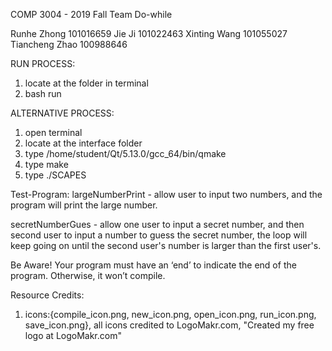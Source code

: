 COMP 3004 - 2019 Fall
Team Do-while

Runhe Zhong     101016659
Jie Ji          101022463
Xinting Wang    101055027
Tiancheng Zhao  100988646

RUN PROCESS:
1. locate at the folder in terminal
2. bash run


ALTERNATIVE PROCESS:
1. open terminal
2. locate at the interface folder
3. type /home/student/Qt/5.13.0/gcc_64/bin/qmake
4. type make
5. type ./SCAPES


Test-Program:
largeNumberPrint - allow user to input two numbers, and the program will print the large number.

secretNumberGues - allow one user to input a secret number, and then second user to input a number to guess the secret number, the loop will keep going on until the second user's number is larger than the first user's.


Be Aware!
Your program must have an ‘end’ to indicate the end of the program. Otherwise, it won’t compile.




Resource Credits:
1. icons:{compile_icon.png, new_icon.png, open_icon.png, run_icon.png, save_icon.png}, all icons credited to LogoMakr.com, "Created my free logo at LogoMakr.com"
